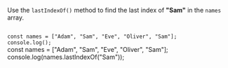 Use the `lastIndexOf()` method
to find the last index of **"Sam"**
in the `names` array.

<codeblock language="javascript" type="exercise" testMode="fixedInput">
<code>
const names = ["Adam", "Sam", "Eve", "Oliver", "Sam"];
console.log();
</code>

<solution>
const names = ["Adam", "Sam", "Eve", "Oliver", "Sam"];
console.log(names.lastIndexOf("Sam"));
</solution>
</codeblock>